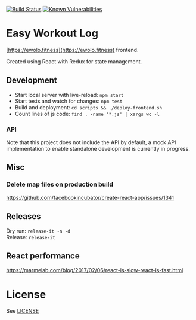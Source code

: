 [![Build Status](https://travis-ci.org/victorparmar/easy-workout-log.svg?branch=master)](https://travis-ci.org/victorparmar/easy-workout-log) [![Known Vulnerabilities](https://snyk.io/test/github/victorparmar/easy-workout-log/badge.svg)](https://snyk.io/test/github/victorparmar/easy-workout-log)

# Easy Workout Log

[https://ewolo.fitness](https://ewolo.fitness) frontend.

Created using React with Redux for state management.
    
## Development

- Start local server with live-reload: `npm start`
- Start tests and watch for changes: `npm test`
- Build and deployment: `cd scripts && ./deploy-frontend.sh`
- Count lines of js code: `find . -name '*.js' | xargs wc -l`

### API 

Note that this project does not include the API by default, a mock API implementation to enable standalone development is currently in progress.

## Misc

### Delete map files on production build

https://github.com/facebookincubator/create-react-app/issues/1341

## Releases

Dry run: `release-it -n -d`  
Release: `release-it`

## React performance

https://marmelab.com/blog/2017/02/06/react-is-slow-react-is-fast.html

# License

See [LICENSE](LICENSE)
